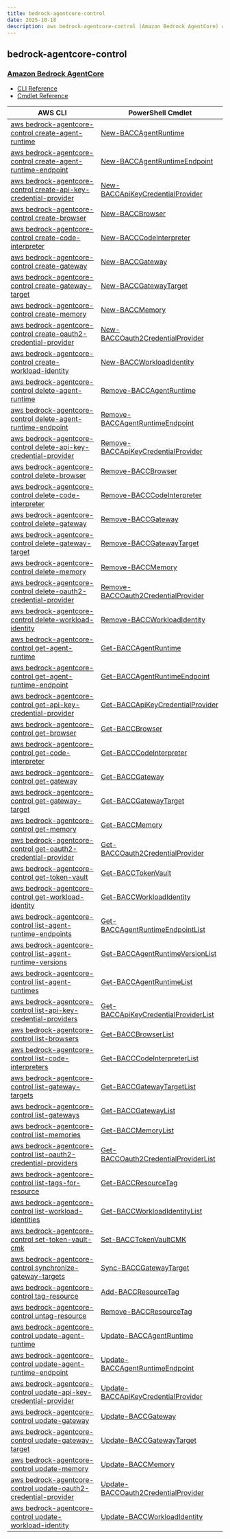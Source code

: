 ```yaml
---
title: bedrock-agentcore-control
date: 2025-10-18
description: aws bedrock-agentcore-control (Amazon Bedrock AgentCore) command/cmdlet list.
---
```


## bedrock-agentcore-control

### [Amazon Bedrock AgentCore](https://aws.amazon.com/bedrock/agentcore/)

* [CLI Reference](https://awscli.amazonaws.com/v2/documentation/api/latest/reference/bedrock-agentcore-control/index.html)
* [Cmdlet Reference](https://docs.aws.amazon.com/powershell/latest/reference/items/BedrockAgentCoreControl_cmdlets.html)

|AWS CLI|PowerShell Cmdlet|
|----|----|
|[aws bedrock-agentcore-control create-agent-runtime](https://awscli.amazonaws.com/v2/documentation/api/latest/reference/bedrock-agentcore-control/create-agent-runtime.html)|[New-BACCAgentRuntime](https://docs.aws.amazon.com/powershell/latest/reference/items/New-BACCAgentRuntime.html)|
|[aws bedrock-agentcore-control create-agent-runtime-endpoint](https://awscli.amazonaws.com/v2/documentation/api/latest/reference/bedrock-agentcore-control/create-agent-runtime-endpoint.html)|[New-BACCAgentRuntimeEndpoint](https://docs.aws.amazon.com/powershell/latest/reference/items/New-BACCAgentRuntimeEndpoint.html)|
|[aws bedrock-agentcore-control create-api-key-credential-provider](https://awscli.amazonaws.com/v2/documentation/api/latest/reference/bedrock-agentcore-control/create-api-key-credential-provider.html)|[New-BACCApiKeyCredentialProvider](https://docs.aws.amazon.com/powershell/latest/reference/items/New-BACCApiKeyCredentialProvider.html)|
|[aws bedrock-agentcore-control create-browser](https://awscli.amazonaws.com/v2/documentation/api/latest/reference/bedrock-agentcore-control/create-browser.html)|[New-BACCBrowser](https://docs.aws.amazon.com/powershell/latest/reference/items/New-BACCBrowser.html)|
|[aws bedrock-agentcore-control create-code-interpreter](https://awscli.amazonaws.com/v2/documentation/api/latest/reference/bedrock-agentcore-control/create-code-interpreter.html)|[New-BACCCodeInterpreter](https://docs.aws.amazon.com/powershell/latest/reference/items/New-BACCCodeInterpreter.html)|
|[aws bedrock-agentcore-control create-gateway](https://awscli.amazonaws.com/v2/documentation/api/latest/reference/bedrock-agentcore-control/create-gateway.html)|[New-BACCGateway](https://docs.aws.amazon.com/powershell/latest/reference/items/New-BACCGateway.html)|
|[aws bedrock-agentcore-control create-gateway-target](https://awscli.amazonaws.com/v2/documentation/api/latest/reference/bedrock-agentcore-control/create-gateway-target.html)|[New-BACCGatewayTarget](https://docs.aws.amazon.com/powershell/latest/reference/items/New-BACCGatewayTarget.html)|
|[aws bedrock-agentcore-control create-memory](https://awscli.amazonaws.com/v2/documentation/api/latest/reference/bedrock-agentcore-control/create-memory.html)|[New-BACCMemory](https://docs.aws.amazon.com/powershell/latest/reference/items/New-BACCMemory.html)|
|[aws bedrock-agentcore-control create-oauth2-credential-provider](https://awscli.amazonaws.com/v2/documentation/api/latest/reference/bedrock-agentcore-control/create-oauth2-credential-provider.html)|[New-BACCOauth2CredentialProvider](https://docs.aws.amazon.com/powershell/latest/reference/items/New-BACCOauth2CredentialProvider.html)|
|[aws bedrock-agentcore-control create-workload-identity](https://awscli.amazonaws.com/v2/documentation/api/latest/reference/bedrock-agentcore-control/create-workload-identity.html)|[New-BACCWorkloadIdentity](https://docs.aws.amazon.com/powershell/latest/reference/items/New-BACCWorkloadIdentity.html)|
|[aws bedrock-agentcore-control delete-agent-runtime](https://awscli.amazonaws.com/v2/documentation/api/latest/reference/bedrock-agentcore-control/delete-agent-runtime.html)|[Remove-BACCAgentRuntime](https://docs.aws.amazon.com/powershell/latest/reference/items/Remove-BACCAgentRuntime.html)|
|[aws bedrock-agentcore-control delete-agent-runtime-endpoint](https://awscli.amazonaws.com/v2/documentation/api/latest/reference/bedrock-agentcore-control/delete-agent-runtime-endpoint.html)|[Remove-BACCAgentRuntimeEndpoint](https://docs.aws.amazon.com/powershell/latest/reference/items/Remove-BACCAgentRuntimeEndpoint.html)|
|[aws bedrock-agentcore-control delete-api-key-credential-provider](https://awscli.amazonaws.com/v2/documentation/api/latest/reference/bedrock-agentcore-control/delete-api-key-credential-provider.html)|[Remove-BACCApiKeyCredentialProvider](https://docs.aws.amazon.com/powershell/latest/reference/items/Remove-BACCApiKeyCredentialProvider.html)|
|[aws bedrock-agentcore-control delete-browser](https://awscli.amazonaws.com/v2/documentation/api/latest/reference/bedrock-agentcore-control/delete-browser.html)|[Remove-BACCBrowser](https://docs.aws.amazon.com/powershell/latest/reference/items/Remove-BACCBrowser.html)|
|[aws bedrock-agentcore-control delete-code-interpreter](https://awscli.amazonaws.com/v2/documentation/api/latest/reference/bedrock-agentcore-control/delete-code-interpreter.html)|[Remove-BACCCodeInterpreter](https://docs.aws.amazon.com/powershell/latest/reference/items/Remove-BACCCodeInterpreter.html)|
|[aws bedrock-agentcore-control delete-gateway](https://awscli.amazonaws.com/v2/documentation/api/latest/reference/bedrock-agentcore-control/delete-gateway.html)|[Remove-BACCGateway](https://docs.aws.amazon.com/powershell/latest/reference/items/Remove-BACCGateway.html)|
|[aws bedrock-agentcore-control delete-gateway-target](https://awscli.amazonaws.com/v2/documentation/api/latest/reference/bedrock-agentcore-control/delete-gateway-target.html)|[Remove-BACCGatewayTarget](https://docs.aws.amazon.com/powershell/latest/reference/items/Remove-BACCGatewayTarget.html)|
|[aws bedrock-agentcore-control delete-memory](https://awscli.amazonaws.com/v2/documentation/api/latest/reference/bedrock-agentcore-control/delete-memory.html)|[Remove-BACCMemory](https://docs.aws.amazon.com/powershell/latest/reference/items/Remove-BACCMemory.html)|
|[aws bedrock-agentcore-control delete-oauth2-credential-provider](https://awscli.amazonaws.com/v2/documentation/api/latest/reference/bedrock-agentcore-control/delete-oauth2-credential-provider.html)|[Remove-BACCOauth2CredentialProvider](https://docs.aws.amazon.com/powershell/latest/reference/items/Remove-BACCOauth2CredentialProvider.html)|
|[aws bedrock-agentcore-control delete-workload-identity](https://awscli.amazonaws.com/v2/documentation/api/latest/reference/bedrock-agentcore-control/delete-workload-identity.html)|[Remove-BACCWorkloadIdentity](https://docs.aws.amazon.com/powershell/latest/reference/items/Remove-BACCWorkloadIdentity.html)|
|[aws bedrock-agentcore-control get-agent-runtime](https://awscli.amazonaws.com/v2/documentation/api/latest/reference/bedrock-agentcore-control/get-agent-runtime.html)|[Get-BACCAgentRuntime](https://docs.aws.amazon.com/powershell/latest/reference/items/Get-BACCAgentRuntime.html)|
|[aws bedrock-agentcore-control get-agent-runtime-endpoint](https://awscli.amazonaws.com/v2/documentation/api/latest/reference/bedrock-agentcore-control/get-agent-runtime-endpoint.html)|[Get-BACCAgentRuntimeEndpoint](https://docs.aws.amazon.com/powershell/latest/reference/items/Get-BACCAgentRuntimeEndpoint.html)|
|[aws bedrock-agentcore-control get-api-key-credential-provider](https://awscli.amazonaws.com/v2/documentation/api/latest/reference/bedrock-agentcore-control/get-api-key-credential-provider.html)|[Get-BACCApiKeyCredentialProvider](https://docs.aws.amazon.com/powershell/latest/reference/items/Get-BACCApiKeyCredentialProvider.html)|
|[aws bedrock-agentcore-control get-browser](https://awscli.amazonaws.com/v2/documentation/api/latest/reference/bedrock-agentcore-control/get-browser.html)|[Get-BACCBrowser](https://docs.aws.amazon.com/powershell/latest/reference/items/Get-BACCBrowser.html)|
|[aws bedrock-agentcore-control get-code-interpreter](https://awscli.amazonaws.com/v2/documentation/api/latest/reference/bedrock-agentcore-control/get-code-interpreter.html)|[Get-BACCCodeInterpreter](https://docs.aws.amazon.com/powershell/latest/reference/items/Get-BACCCodeInterpreter.html)|
|[aws bedrock-agentcore-control get-gateway](https://awscli.amazonaws.com/v2/documentation/api/latest/reference/bedrock-agentcore-control/get-gateway.html)|[Get-BACCGateway](https://docs.aws.amazon.com/powershell/latest/reference/items/Get-BACCGateway.html)|
|[aws bedrock-agentcore-control get-gateway-target](https://awscli.amazonaws.com/v2/documentation/api/latest/reference/bedrock-agentcore-control/get-gateway-target.html)|[Get-BACCGatewayTarget](https://docs.aws.amazon.com/powershell/latest/reference/items/Get-BACCGatewayTarget.html)|
|[aws bedrock-agentcore-control get-memory](https://awscli.amazonaws.com/v2/documentation/api/latest/reference/bedrock-agentcore-control/get-memory.html)|[Get-BACCMemory](https://docs.aws.amazon.com/powershell/latest/reference/items/Get-BACCMemory.html)|
|[aws bedrock-agentcore-control get-oauth2-credential-provider](https://awscli.amazonaws.com/v2/documentation/api/latest/reference/bedrock-agentcore-control/get-oauth2-credential-provider.html)|[Get-BACCOauth2CredentialProvider](https://docs.aws.amazon.com/powershell/latest/reference/items/Get-BACCOauth2CredentialProvider.html)|
|[aws bedrock-agentcore-control get-token-vault](https://awscli.amazonaws.com/v2/documentation/api/latest/reference/bedrock-agentcore-control/get-token-vault.html)|[Get-BACCTokenVault](https://docs.aws.amazon.com/powershell/latest/reference/items/Get-BACCTokenVault.html)|
|[aws bedrock-agentcore-control get-workload-identity](https://awscli.amazonaws.com/v2/documentation/api/latest/reference/bedrock-agentcore-control/get-workload-identity.html)|[Get-BACCWorkloadIdentity](https://docs.aws.amazon.com/powershell/latest/reference/items/Get-BACCWorkloadIdentity.html)|
|[aws bedrock-agentcore-control list-agent-runtime-endpoints](https://awscli.amazonaws.com/v2/documentation/api/latest/reference/bedrock-agentcore-control/list-agent-runtime-endpoints.html)|[Get-BACCAgentRuntimeEndpointList](https://docs.aws.amazon.com/powershell/latest/reference/items/Get-BACCAgentRuntimeEndpointList.html)|
|[aws bedrock-agentcore-control list-agent-runtime-versions](https://awscli.amazonaws.com/v2/documentation/api/latest/reference/bedrock-agentcore-control/list-agent-runtime-versions.html)|[Get-BACCAgentRuntimeVersionList](https://docs.aws.amazon.com/powershell/latest/reference/items/Get-BACCAgentRuntimeVersionList.html)|
|[aws bedrock-agentcore-control list-agent-runtimes](https://awscli.amazonaws.com/v2/documentation/api/latest/reference/bedrock-agentcore-control/list-agent-runtimes.html)|[Get-BACCAgentRuntimeList](https://docs.aws.amazon.com/powershell/latest/reference/items/Get-BACCAgentRuntimeList.html)|
|[aws bedrock-agentcore-control list-api-key-credential-providers](https://awscli.amazonaws.com/v2/documentation/api/latest/reference/bedrock-agentcore-control/list-api-key-credential-providers.html)|[Get-BACCApiKeyCredentialProviderList](https://docs.aws.amazon.com/powershell/latest/reference/items/Get-BACCApiKeyCredentialProviderList.html)|
|[aws bedrock-agentcore-control list-browsers](https://awscli.amazonaws.com/v2/documentation/api/latest/reference/bedrock-agentcore-control/list-browsers.html)|[Get-BACCBrowserList](https://docs.aws.amazon.com/powershell/latest/reference/items/Get-BACCBrowserList.html)|
|[aws bedrock-agentcore-control list-code-interpreters](https://awscli.amazonaws.com/v2/documentation/api/latest/reference/bedrock-agentcore-control/list-code-interpreters.html)|[Get-BACCCodeInterpreterList](https://docs.aws.amazon.com/powershell/latest/reference/items/Get-BACCCodeInterpreterList.html)|
|[aws bedrock-agentcore-control list-gateway-targets](https://awscli.amazonaws.com/v2/documentation/api/latest/reference/bedrock-agentcore-control/list-gateway-targets.html)|[Get-BACCGatewayTargetList](https://docs.aws.amazon.com/powershell/latest/reference/items/Get-BACCGatewayTargetList.html)|
|[aws bedrock-agentcore-control list-gateways](https://awscli.amazonaws.com/v2/documentation/api/latest/reference/bedrock-agentcore-control/list-gateways.html)|[Get-BACCGatewayList](https://docs.aws.amazon.com/powershell/latest/reference/items/Get-BACCGatewayList.html)|
|[aws bedrock-agentcore-control list-memories](https://awscli.amazonaws.com/v2/documentation/api/latest/reference/bedrock-agentcore-control/list-memories.html)|[Get-BACCMemoryList](https://docs.aws.amazon.com/powershell/latest/reference/items/Get-BACCMemoryList.html)|
|[aws bedrock-agentcore-control list-oauth2-credential-providers](https://awscli.amazonaws.com/v2/documentation/api/latest/reference/bedrock-agentcore-control/list-oauth2-credential-providers.html)|[Get-BACCOauth2CredentialProviderList](https://docs.aws.amazon.com/powershell/latest/reference/items/Get-BACCOauth2CredentialProviderList.html)|
|[aws bedrock-agentcore-control list-tags-for-resource](https://awscli.amazonaws.com/v2/documentation/api/latest/reference/bedrock-agentcore-control/list-tags-for-resource.html)|[Get-BACCResourceTag](https://docs.aws.amazon.com/powershell/latest/reference/items/Get-BACCResourceTag.html)|
|[aws bedrock-agentcore-control list-workload-identities](https://awscli.amazonaws.com/v2/documentation/api/latest/reference/bedrock-agentcore-control/list-workload-identities.html)|[Get-BACCWorkloadIdentityList](https://docs.aws.amazon.com/powershell/latest/reference/items/Get-BACCWorkloadIdentityList.html)|
|[aws bedrock-agentcore-control set-token-vault-cmk](https://awscli.amazonaws.com/v2/documentation/api/latest/reference/bedrock-agentcore-control/set-token-vault-cmk.html)|[Set-BACCTokenVaultCMK](https://docs.aws.amazon.com/powershell/latest/reference/items/Set-BACCTokenVaultCMK.html)|
|[aws bedrock-agentcore-control synchronize-gateway-targets](https://awscli.amazonaws.com/v2/documentation/api/latest/reference/bedrock-agentcore-control/synchronize-gateway-targets.html)|[Sync-BACCGatewayTarget](https://docs.aws.amazon.com/powershell/latest/reference/items/Sync-BACCGatewayTarget.html)|
|[aws bedrock-agentcore-control tag-resource](https://awscli.amazonaws.com/v2/documentation/api/latest/reference/bedrock-agentcore-control/tag-resource.html)|[Add-BACCResourceTag](https://docs.aws.amazon.com/powershell/latest/reference/items/Add-BACCResourceTag.html)|
|[aws bedrock-agentcore-control untag-resource](https://awscli.amazonaws.com/v2/documentation/api/latest/reference/bedrock-agentcore-control/untag-resource.html)|[Remove-BACCResourceTag](https://docs.aws.amazon.com/powershell/latest/reference/items/Remove-BACCResourceTag.html)|
|[aws bedrock-agentcore-control update-agent-runtime](https://awscli.amazonaws.com/v2/documentation/api/latest/reference/bedrock-agentcore-control/update-agent-runtime.html)|[Update-BACCAgentRuntime](https://docs.aws.amazon.com/powershell/latest/reference/items/Update-BACCAgentRuntime.html)|
|[aws bedrock-agentcore-control update-agent-runtime-endpoint](https://awscli.amazonaws.com/v2/documentation/api/latest/reference/bedrock-agentcore-control/update-agent-runtime-endpoint.html)|[Update-BACCAgentRuntimeEndpoint](https://docs.aws.amazon.com/powershell/latest/reference/items/Update-BACCAgentRuntimeEndpoint.html)|
|[aws bedrock-agentcore-control update-api-key-credential-provider](https://awscli.amazonaws.com/v2/documentation/api/latest/reference/bedrock-agentcore-control/update-api-key-credential-provider.html)|[Update-BACCApiKeyCredentialProvider](https://docs.aws.amazon.com/powershell/latest/reference/items/Update-BACCApiKeyCredentialProvider.html)|
|[aws bedrock-agentcore-control update-gateway](https://awscli.amazonaws.com/v2/documentation/api/latest/reference/bedrock-agentcore-control/update-gateway.html)|[Update-BACCGateway](https://docs.aws.amazon.com/powershell/latest/reference/items/Update-BACCGateway.html)|
|[aws bedrock-agentcore-control update-gateway-target](https://awscli.amazonaws.com/v2/documentation/api/latest/reference/bedrock-agentcore-control/update-gateway-target.html)|[Update-BACCGatewayTarget](https://docs.aws.amazon.com/powershell/latest/reference/items/Update-BACCGatewayTarget.html)|
|[aws bedrock-agentcore-control update-memory](https://awscli.amazonaws.com/v2/documentation/api/latest/reference/bedrock-agentcore-control/update-memory.html)|[Update-BACCMemory](https://docs.aws.amazon.com/powershell/latest/reference/items/Update-BACCMemory.html)|
|[aws bedrock-agentcore-control update-oauth2-credential-provider](https://awscli.amazonaws.com/v2/documentation/api/latest/reference/bedrock-agentcore-control/update-oauth2-credential-provider.html)|[Update-BACCOauth2CredentialProvider](https://docs.aws.amazon.com/powershell/latest/reference/items/Update-BACCOauth2CredentialProvider.html)|
|[aws bedrock-agentcore-control update-workload-identity](https://awscli.amazonaws.com/v2/documentation/api/latest/reference/bedrock-agentcore-control/update-workload-identity.html)|[Update-BACCWorkloadIdentity](https://docs.aws.amazon.com/powershell/latest/reference/items/Update-BACCWorkloadIdentity.html)|


